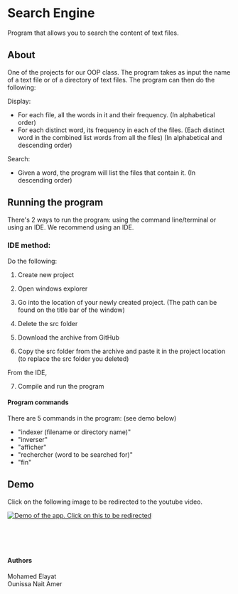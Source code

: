 # Search Engine 

Program that allows you to search the content of text files.
&nbsp;
&nbsp;
&nbsp;  

## About

One of the projects for our OOP class. The program takes as input the name of a text file or of a directory of text files.
The program can then do the following:

Display:
 - For each file, all the words in it and their frequency. (In alphabetical order)
 - For each distinct word, its frequency in each of the files.   (Each distinct word in the combined list words from all the files)
 (In alphabetical and descending order)
 
Search:

 - Given a word, the program will list the files that contain it. (In descending order)



## Running the program

There's 2 ways to run the program: using the command line/terminal or using an IDE. We recommend using an IDE.

### IDE method:

Do the following:

1. Create new project
2. Open windows explorer 
3. Go into the location of your newly created project. 
	(The path can be found on the title bar of the window)
4. Delete the src folder  

5. Download the archive from GitHub  
6. Copy the src folder from the archive and paste it in the project location (to replace the src folder you deleted)  

From the IDE,  

7. Compile and run the program 

#### Program commands  

There are 5 commands in the program:  (see demo below)

 - "indexer (filename or directory name)"  
 - "inverser"  
 - "afficher"  
 - "rechercher (word to be searched for)"
 - "fin"  

 
 ## Demo

Click on the following image to be redirected to the youtube video.

[![Demo of the app. Click on this to be redirected](https://i.imgur.com/n9jdtRb.jpg)](https://www.youtube.com/watch?v=UesNKYen4L4)
 
  
  
&nbsp;  
&nbsp;  
&nbsp;  

#### Authors



Mohamed Elayat  
Ounissa Nait Amer
